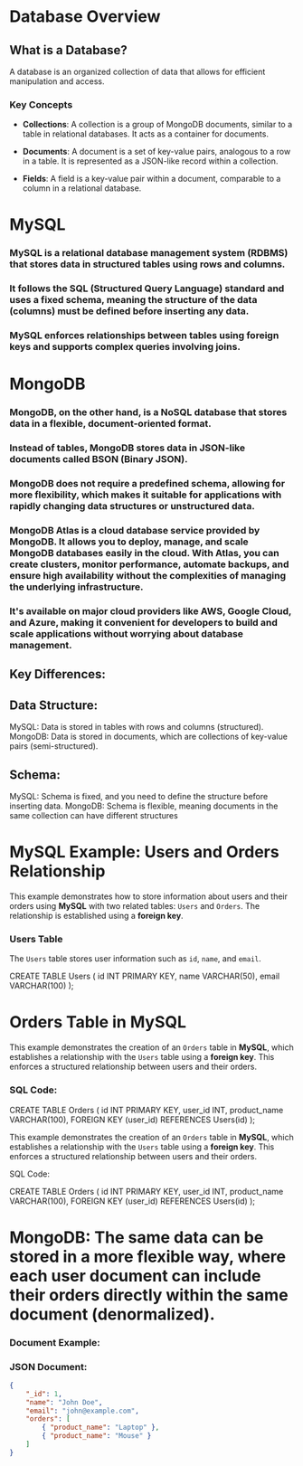 # Database Overview

## What is a Database?
A database is an organized collection of data that allows for efficient manipulation and access.


### Key Concepts

- **Collections**: A collection is a group of MongoDB documents, similar to a table in relational databases. It acts as a container for documents.

- **Documents**: A document is a set of key-value pairs, analogous to a row in a table. It is represented as a JSON-like record within a collection.

- **Fields**: A field is a key-value pair within a document, comparable to a column in a relational database.

# MySQL
### MySQL is a relational database management system (RDBMS) that stores data in structured tables using rows and columns.
### It follows the SQL (Structured Query Language) standard and uses a fixed schema, meaning the structure of the data (columns) must be defined before inserting any data.
### MySQL enforces relationships between tables using foreign keys and supports complex queries involving joins.

# MongoDB

### MongoDB, on the other hand, is a NoSQL database that stores data in a flexible, document-oriented format. 
### Instead of tables, MongoDB stores data in JSON-like documents called BSON (Binary JSON).
### MongoDB does not require a predefined schema, allowing for more flexibility, which makes it suitable for applications with rapidly changing data structures or unstructured data.


### MongoDB Atlas is a cloud database service provided by MongoDB. It allows you to deploy, manage, and scale MongoDB databases easily in the cloud. With Atlas, you can create clusters, monitor performance, automate backups, and ensure high availability without the complexities of managing the underlying infrastructure. 
### It's available on major cloud providers like AWS, Google Cloud, and Azure, making it convenient for developers to build and scale applications without worrying about database management.

## Key Differences:
## Data Structure:
MySQL: Data is stored in tables with rows and columns (structured).
MongoDB: Data is stored in documents, which are collections of key-value pairs (semi-structured).

## Schema:

MySQL: Schema is fixed, and you need to define the structure before inserting data.
MongoDB: Schema is flexible, meaning documents in the same collection can have different structures


# MySQL Example: Users and Orders Relationship

This example demonstrates how to store information about users and their orders using **MySQL** with two related tables: `Users` and `Orders`. The relationship is established using a **foreign key**.

### Users Table
The `Users` table stores user information such as `id`, `name`, and `email`.

CREATE TABLE Users (
    id INT PRIMARY KEY,
    name VARCHAR(50),
    email VARCHAR(100)
);



# Orders Table in MySQL

This example demonstrates the creation of an `Orders` table in **MySQL**, which establishes a relationship with the `Users` table using a **foreign key**. This enforces a structured relationship between users and their orders.

### SQL Code:
CREATE TABLE Orders (
    id INT PRIMARY KEY,
    user_id INT,
    product_name VARCHAR(100),
    FOREIGN KEY (user_id) REFERENCES Users(id)
);

This example demonstrates the creation of an `Orders` table in **MySQL**, which establishes a relationship with the `Users` table using a **foreign key**. This enforces a structured relationship between users and their orders.

SQL Code:

CREATE TABLE Orders (
    id INT PRIMARY KEY,
    user_id INT,
    product_name VARCHAR(100),
    FOREIGN KEY (user_id) REFERENCES Users(id)
);


# MongoDB: The same data can be stored in a more flexible way, where each user document can include their orders directly within the same document (denormalized).

### Document Example:

### JSON Document:
```json
{
    "_id": 1,
    "name": "John Doe",
    "email": "john@example.com",
    "orders": [
        { "product_name": "Laptop" },
        { "product_name": "Mouse" }
    ]
}



